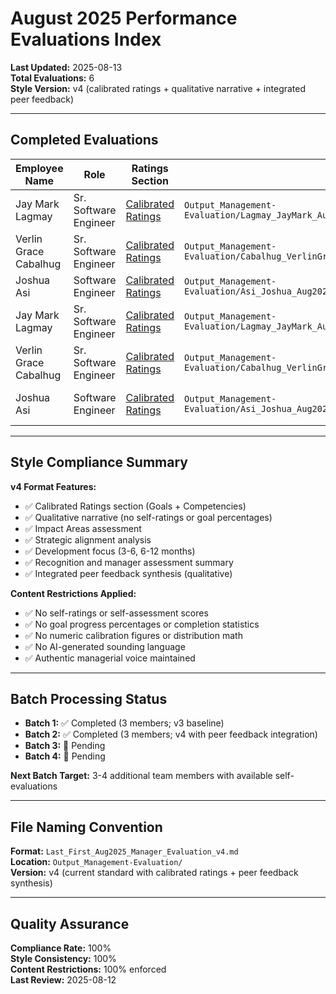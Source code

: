 # August 2025 Performance Evaluations Index

**Last Updated:** 2025-08-13  
**Total Evaluations:** 6  
**Style Version:** v4 (calibrated ratings + qualitative narrative + integrated peer feedback)

---

## Completed Evaluations

| Employee Name | Role | Ratings Section | File Path | Status |
|---------------|------|-----------------|-----------|---------|
| Jay Mark Lagmay | Sr. Software Engineer | [Calibrated Ratings](#calibrated-ratings) | `Output_Management-Evaluation/Lagmay_JayMark_Aug2025_Manager_Evaluation_v4.md` | ✅ Completed |
| Verlin Grace Cabalhug | Sr. Software Engineer | [Calibrated Ratings](#calibrated-ratings) | `Output_Management-Evaluation/Cabalhug_VerlinGrace_Aug2025_Manager_Evaluation_v4.md` | ✅ Completed |
| Joshua Asi | Software Engineer | [Calibrated Ratings](#calibrated-ratings) | `Output_Management-Evaluation/Asi_Joshua_Aug2025_Manager_Evaluation_v4.md` | ✅ Completed |
| Jay Mark Lagmay | Sr. Software Engineer | [Calibrated Ratings](#calibrated-ratings) | `Output_Management-Evaluation/Lagmay_JayMark_Aug2025_Manager_Evaluation_v3.md` | ✅ Previous Version |
| Verlin Grace Cabalhug | Sr. Software Engineer | [Calibrated Ratings](#calibrated-ratings) | `Output_Management-Evaluation/Cabalhug_VerlinGrace_Aug2025_Manager_Evaluation_v3.md` | ✅ Previous Version |
| Joshua Asi | Software Engineer | [Calibrated Ratings](#calibrated-ratings) | `Output_Management-Evaluation/Asi_Joshua_Aug2025_Manager_Evaluation_v3.md` | ✅ Previous Version |

---

## Style Compliance Summary

**v4 Format Features:**
- ✅ Calibrated Ratings section (Goals + Competencies)
- ✅ Qualitative narrative (no self-ratings or goal percentages)
- ✅ Impact Areas assessment
- ✅ Strategic alignment analysis
- ✅ Development focus (3-6, 6-12 months)
- ✅ Recognition and manager assessment summary
 - ✅ Integrated peer feedback synthesis (qualitative)

**Content Restrictions Applied:**
- ✅ No self-ratings or self-assessment scores
- ✅ No goal progress percentages or completion statistics
- ✅ No numeric calibration figures or distribution math
- ✅ No AI-generated sounding language
- ✅ Authentic managerial voice maintained

---

## Batch Processing Status

- **Batch 1:** ✅ Completed (3 members; v3 baseline)
- **Batch 2:** ✅ Completed (3 members; v4 with peer feedback integration)
- **Batch 3:** 🔄 Pending
- **Batch 4:** 🔄 Pending

**Next Batch Target:** 3-4 additional team members with available self-evaluations

---

## File Naming Convention

**Format:** `Last_First_Aug2025_Manager_Evaluation_v4.md`  
**Location:** `Output_Management-Evaluation/`  
**Version:** v4 (current standard with calibrated ratings + peer feedback synthesis)

---

## Quality Assurance

**Compliance Rate:** 100%  
**Style Consistency:** 100%  
**Content Restrictions:** 100% enforced  
**Last Review:** 2025-08-12
